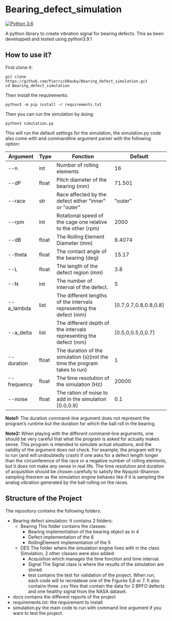 # Bearing_defect_simulation
[![Python 3.6](https://img.shields.io/badge/python-3.9-blue.svg)](https://www.python.org/downloads/release/python-391/)

A python library to create vibration signal for bearing defects. 
This as been developped and tested using python3.9.1

## How to use it? 
First clone it:
```
git clone https://github.com/PierrickRauby/Bearing_defect_simulation.git
cd Bearing_defect_simulation
```
Then install the requirements:
``` 
python3 -m pip install -r requirements.txt
```

Then you can run the simulation by doing:
```
python3 simulation.py
```

This will run the default settings for the simulation, the simulation.py code also come with and commandline argument parser with the following option:

| Argument    | Type  | Fonction                                                                  | Default               |
|-------------|-------|---------------------------------------------------------------------------|-----------------------|
| --n         | int   | Number of rolling elements                                                | 16                    |
| --dP        | float | Pitch diameter of the bearing (mm)                                        | 71.501                |
| --race      | str   | Race affected by the defect either "inner" or "outer"                     | "outer"               |
| --rpm       | int   | Rotational speed of the cage one relative to the other (rpm)              | 2000                  |
| --dB        | float | The Rolling Element Diameter (mm)                                         | 8.4074                |
| --theta     | float | The contact angle of the bearing (deg)                                    | 15.17                 |
| --L         | float | The length of the defect region (mm)                                      | 3.8                   |
| --N         | int   | The number of interval of the defect.                                     | 5                     |
| --a_lambda  | list  | The different lengths of the intervals representing the defect (mm)       | [0.7,0.7,0.8,0.8,0.8] |
| --a_delta   | list  | The different depth of the intervals representing the defect (mm)         | [0.5,0,0.5,0,0.7]     |
| --duration  | float | The duration of the simulation (s)(not the time the program takes to run) | 1                     |
| --frequency | float | The time resolution of the simulation (Hz)                                | 20000                 |
| --noise     | float | The ration of noise to add in the simulation [0.0,0.9]                    | 0.1                   |

__Note1:__ The duration command-line argument does not represent the program’s runtime but the duration for which the ball roll in the bearing.

__Note2:__ When playing with the different command-line arguments, one should be very careful that what the program is asked for actually makes sense. This program is intended to simulate actual situations, and the validity of the argument does not check. For example, the program will try to run (and will undoubtedly crash) if one asks for a defect length longer than the circumference of the race or a negative number of rolling elements, but it does not make any sense in real life. The time resolution and duration of acquisition should be chosen carefully to satisfy the Nyquist–Shannon sampling theorem as the simulation engine behaves like if it is sampling the analog vibration generated by the ball rolling on the races.



## Structure of the Project
The repository contains the following folders:
  - Bearing defect simulation: It contains 2 folders:
    - Bearing This folder contains the classes:
      - Bearing implementation of the bearing object as in 4
      - Defect implementation of the 6
      - RollingElement implementation of the 5
    - DES The folder where the simulation engine lives with in the class Simulation, 2 other classes were also
added:
      - Acquistion which manages the time fonction and time interval.
      -  Signal The Signal class is where the results of the simulation are stored.
      - test contains the test for validation of the project. When run, each code will to recreatese one of the Figures 5,6 or 7. It also contains three .csv files that contain the data for 2 BPFO defects and one healthy signal from the NASA dataset.
- docs contains the different reports of the project
- requirements.txt: the requirement to install
- simulation.py the main code to run with command line argument if you want to test the project.
